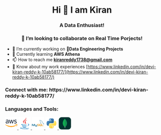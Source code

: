 <h1 align="center">Hi 👋 I am Kiran</h1>
<h3 align="center">A Data Enthusiast!</h3>
<h3 align="center">💞️ I’m looking to collaborate on Real Time Porjects!</h3>


- 🔭 I’m currently working on 👀**Data Engineering Projects**
- 🌱 Currently learning **AWS Athena**
- 📫 How to reach me **kiranreddy1738@gmail.com**
- 📄 Know about my work experiences [https://www.linkedin.com/in/devi-kiran-reddy-k-10ab58177/](https://www.linkedin.com/in/devi-kiran-reddy-k-10ab58177/)

<h3 align="left">Connect with me: https://www.linkedin.com/in/devi-kiran-reddy-k-10ab58177/ </h3>
<p align="left">
</p>

<h3 align="left">Languages and Tools:</h3>
<p align="left"> <a href="https://aws.amazon.com" target="_blank" rel="noreferrer"> <img src="https://raw.githubusercontent.com/devicons/devicon/master/icons/amazonwebservices/amazonwebservices-original-wordmark.svg" alt="aws" width="40" height="40" /> </a> <a href="https://www.java.com" target="_blank" rel="noreferrer"> <img src="https://raw.githubusercontent.com/devicons/devicon/master/icons/java/java-original.svg" alt="java" width="40" height="40" /> </a> <a href="https://www.mysql.com/" target="_blank" rel="noreferrer"> <img src="https://raw.githubusercontent.com/devicons/devicon/master/icons/mysql/mysql-original-wordmark.svg" alt="mysql" width="40" height="40" /> </a> <a href="https://www.python.org" target="_blank" rel="noreferrer"> <img src="https://raw.githubusercontent.com/devicons/devicon/master/icons/python/python-original.svg" alt="python" width="40" height="40" /> </a> <a href="https://www.mongodb.com/" target="_blank" rel="noreferrer"> <img src="https://github.com/tandpfun/skill-icons/blob/main/icons/MongoDB.svg" alt="java" width="40" height="40" /> </a> </p> 


<!---
Devikiran1738/Devikiran1738 is a ✨ special ✨ repository because its `README.md` (this file) appears on your GitHub profile.
You can click the Preview link to take a look at your changes.
--->
